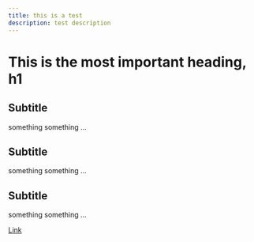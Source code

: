 ```yaml
---
title: this is a test
description: test description
---
```


# This is the most important heading, h1

## Subtitle

something something ...


## Subtitle

something something ...


## Subtitle

something something ...


[Link](https://logos.co)
